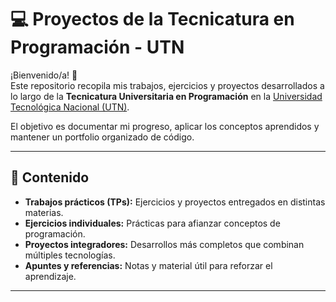 # 💻 Proyectos de la Tecnicatura en Programación - UTN

¡Bienvenido/a! 👋  
Este repositorio recopila mis trabajos, ejercicios y proyectos desarrollados a lo largo de la **Tecnicatura Universitaria en Programación** en la [Universidad Tecnológica Nacional (UTN)](https://frvt.utn.edu.ar/).

El objetivo es documentar mi progreso, aplicar los conceptos aprendidos y mantener un portfolio organizado de código.

---

## 📂 Contenido

- **Trabajos prácticos (TPs):** Ejercicios y proyectos entregados en distintas materias.
- **Ejercicios individuales:** Prácticas para afianzar conceptos de programación.
- **Proyectos integradores:** Desarrollos más completos que combinan múltiples tecnologías.
- **Apuntes y referencias:** Notas y material útil para reforzar el aprendizaje.

---
